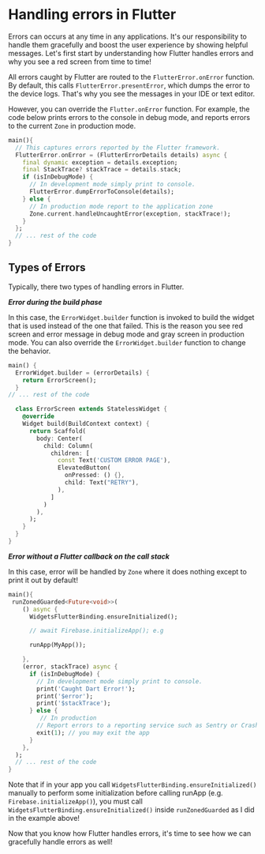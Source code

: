 # Handling errors in Flutter

Errors can occurs at any time in any applications. It's our responsibility to handle them gracefully and boost the user experience by showing helpful messages. Let's first start by understanding how Flutter handles errors and why you see a red screen from time to time!

All errors caught by Flutter are routed to the `FlutterError.onError` function. By default, this calls `FlutterError.presentError`, which dumps the error to the device logs. That's why you see the messages in your IDE or text editor.

<!-- I've changed these sentences for clarity. Please accept to disregard those changes :) -->
However, you can override the `Flutter.onError` function. For example, the code below prints errors to the console in debug mode, and reports errors to the current `Zone` in production mode. 

<!-- Random Thought: Are you going to discuss zones in future steps? Zones are kind of advanced, not sure if they should be mentioned right away or not? -->

```dart
main(){
  // This captures errors reported by the Flutter framework.
  FlutterError.onError = (FlutterErrorDetails details) async {
    final dynamic exception = details.exception;
    final StackTrace? stackTrace = details.stack;
    if (isInDebugMode) {
      // In development mode simply print to console.
      FlutterError.dumpErrorToConsole(details);
    } else {
      // In production mode report to the application zone
      Zone.current.handleUncaughtError(exception, stackTrace!);
    }
  };
  // ... rest of the code
}
```

## Types of Errors

Typically, there two types of handling errors in Flutter.

<!-- Would like to use an h3 here: "### Error during the build phase", but the styling on Dartpad is a bit small -->
***Error during the build phase***

In this case, the `ErrorWidget.builder` function is invoked to build the widget that is used instead of the one that failed. This is the reason you see red screen and error message in debug mode and gray screen in production mode. You can also override the `ErrorWidget.builder` function to change the behavior.

```dart
main() {
  ErrorWidget.builder = (errorDetails) {
    return ErrorScreen();
  }
// ... rest of the code

  class ErrorScreen extends StatelessWidget {
    @override
    Widget build(BuildContext context) {
      return Scaffold(
        body: Center(
          child: Column(
            children: [
              const Text('CUSTOM ERROR PAGE'),
              ElevatedButton(
                onPressed: () {},
                child: Text("RETRY"),
              ),
            ]
          )
        ),
      );
    }
  }
}
```

***Error without a Flutter callback on the call stack***

In this case, error will be handled by `Zone` where it does nothing except to print it out by default!

```dart
main(){
 runZonedGuarded<Future<void>>(
    () async {
      WidgetsFlutterBinding.ensureInitialized();

      // await Firebase.initializeApp(); e.g

      runApp(MyApp());

    },
    (error, stackTrace) async {
      if (isInDebugMode) {
        // In development mode simply print to console.
        print('Caught Dart Error!');
        print('$error');
        print('$stackTrace');
      } else {
         // In production
        // Report errors to a reporting service such as Sentry or Crashlytics
        exit(1); // you may exit the app
      }
    },
  );
  // ... rest of the code
}
```

Note that if in your app you call `WidgetsFlutterBinding.ensureInitialized()` manually to perform some initialization before calling runApp (e.g. `Firebase.initializeApp()`), you must call `WidgetsFlutterBinding.ensureInitialized()` inside `runZonedGuarded` as I did in the example above!

Now that you know how Flutter handles errors, it's time to see how we can gracefully handle errors as well!
